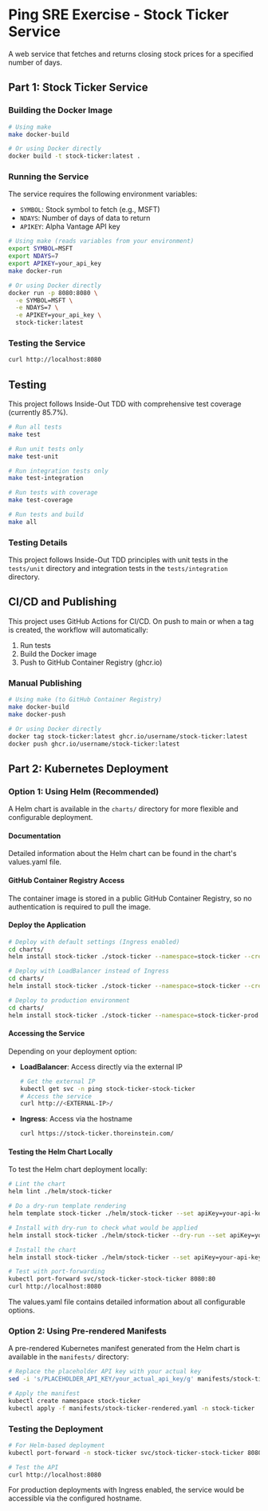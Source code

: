 # Ping SRE Exercise - Stock Ticker Service

A web service that fetches and returns closing stock prices for a specified number of days.

## Part 1: Stock Ticker Service

### Building the Docker Image

```bash
# Using make
make docker-build

# Or using Docker directly
docker build -t stock-ticker:latest .
```

### Running the Service

The service requires the following environment variables:
- `SYMBOL`: Stock symbol to fetch (e.g., MSFT)
- `NDAYS`: Number of days of data to return
- `APIKEY`: Alpha Vantage API key

```bash
# Using make (reads variables from your environment)
export SYMBOL=MSFT
export NDAYS=7
export APIKEY=your_api_key
make docker-run

# Or using Docker directly
docker run -p 8080:8080 \
  -e SYMBOL=MSFT \
  -e NDAYS=7 \
  -e APIKEY=your_api_key \
  stock-ticker:latest
```

### Testing the Service

```bash
curl http://localhost:8080
```

## Testing

This project follows Inside-Out TDD with comprehensive test coverage (currently 85.7%).

```bash
# Run all tests
make test

# Run unit tests only
make test-unit

# Run integration tests only
make test-integration

# Run tests with coverage
make test-coverage

# Run tests and build
make all
```

### Testing Details

This project follows Inside-Out TDD principles with unit tests in the `tests/unit` directory 
and integration tests in the `tests/integration` directory.

## CI/CD and Publishing

This project uses GitHub Actions for CI/CD. On push to main or when a tag is created,
the workflow will automatically:
1. Run tests
2. Build the Docker image
3. Push to GitHub Container Registry (ghcr.io)

### Manual Publishing

```bash
# Using make (to GitHub Container Registry)
make docker-build
make docker-push

# Or using Docker directly
docker tag stock-ticker:latest ghcr.io/username/stock-ticker:latest
docker push ghcr.io/username/stock-ticker:latest
```

## Part 2: Kubernetes Deployment

### Option 1: Using Helm (Recommended)

A Helm chart is available in the `charts/` directory for more flexible and configurable deployment.

#### Documentation

Detailed information about the Helm chart can be found in the chart's values.yaml file.

#### GitHub Container Registry Access

The container image is stored in a public GitHub Container Registry, so no authentication is required to pull the image.

#### Deploy the Application

```bash
# Deploy with default settings (Ingress enabled)
cd charts/
helm install stock-ticker ./stock-ticker --namespace=stock-ticker --create-namespace --set apiKey=your_api_key

# Deploy with LoadBalancer instead of Ingress
cd charts/
helm install stock-ticker ./stock-ticker --namespace=stock-ticker --create-namespace -f ping-values-lb.yaml --set apiKey=your_api_key

# Deploy to production environment
cd charts/
helm install stock-ticker ./stock-ticker --namespace=stock-ticker-prod --create-namespace --set apiKey=your_api_key
```

#### Accessing the Service

Depending on your deployment option:

- **LoadBalancer**: Access directly via the external IP
  ```bash
  # Get the external IP
  kubectl get svc -n ping stock-ticker-stock-ticker
  # Access the service
  curl http://<EXTERNAL-IP>/
  ```

- **Ingress**: Access via the hostname
  ```bash
  curl https://stock-ticker.thoreinstein.com/
  ```

#### Testing the Helm Chart Locally

To test the Helm chart deployment locally:

```bash
# Lint the chart
helm lint ./helm/stock-ticker

# Do a dry-run template rendering
helm template stock-ticker ./helm/stock-ticker --set apiKey=your-api-key

# Install with dry-run to check what would be applied
helm install stock-ticker ./helm/stock-ticker --dry-run --set apiKey=your-api-key

# Install the chart
helm install stock-ticker ./helm/stock-ticker --set apiKey=your-api-key

# Test with port-forwarding
kubectl port-forward svc/stock-ticker-stock-ticker 8080:80
curl http://localhost:8080
```

The values.yaml file contains detailed information about all configurable options.

### Option 2: Using Pre-rendered Manifests

A pre-rendered Kubernetes manifest generated from the Helm chart is available in the `manifests/` directory:

```bash
# Replace the placeholder API key with your actual key
sed -i 's/PLACEHOLDER_API_KEY/your_actual_api_key/g' manifests/stock-ticker-rendered.yaml

# Apply the manifest
kubectl create namespace stock-ticker
kubectl apply -f manifests/stock-ticker-rendered.yaml -n stock-ticker
```


### Testing the Deployment

```bash
# For Helm-based deployment
kubectl port-forward -n stock-ticker svc/stock-ticker-stock-ticker 8080:80

# Test the API
curl http://localhost:8080
```

For production deployments with Ingress enabled, the service would be accessible via the configured hostname.
